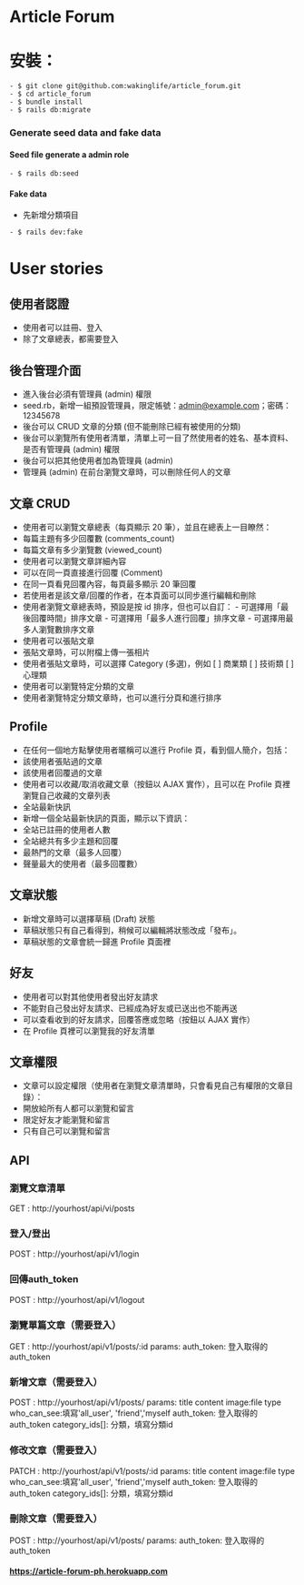 # Article Forum

# 安裝：

```
- $ git clone git@github.com:wakinglife/article_forum.git
- $ cd article_forum
- $ bundle install
- $ rails db:migrate
```
### Generate seed data and fake data
#### Seed file generate a admin role
```
- $ rails db:seed
```
#### Fake data   
-  先新增分類項目
```
- $ rails dev:fake

```
# User stories
## 使用者認證
- 使用者可以註冊、登入 
- 除了文章總表，都需要登入
## 後台管理介面
- 進入後台必須有管理員 (admin) 權限
- seed.rb，新增一組預設管理員，限定帳號：admin@example.com；密碼：12345678
- 後台可以 CRUD 文章的分類 (但不能刪除已經有被使用的分類)
- 後台可以瀏覽所有使用者清單，清單上可一目了然使用者的姓名、基本資料、是否有管理員 (admin) 權限
- 後台可以把其他使用者加為管理員 (admin)
- 管理員 (admin) 在前台瀏覽文章時，可以刪除任何人的文章
## 文章 CRUD
- 使用者可以瀏覽文章總表（每頁顯示 20 筆），並且在總表上一目瞭然：
- 每篇主題有多少回覆數 (comments_count)
- 每篇文章有多少瀏覽數 (viewed_count)
- 使用者可以瀏覽文章詳細內容
- 可以在同一頁直接進行回覆 (Comment)
- 在同一頁看見回覆內容，每頁最多顯示 20 筆回覆
- 若使用者是該文章/回覆的作者，在本頁面可以同步進行編輯和刪除
- 使用者瀏覽文章總表時，預設是按 id 排序，但也可以自訂： 
            - 可選擇用「最後回覆時間」排序文章 
            - 可選擇用「最多人進行回覆」排序文章 
            - 可選擇用最多人瀏覽數排序文章
- 使用者可以張貼文章
- 張貼文章時，可以附檔上傳一張相片
- 使用者張貼文章時，可以選擇 Category (多選)，例如 [ ] 商業類 [ ] 技術類 [ ] 心理類
- 使用者可以瀏覽特定分類的文章
- 使用者瀏覽特定分類文章時，也可以進行分頁和進行排序
## Profile
- 在任何一個地方點擊使用者暱稱可以進行 Profile 頁，看到個人簡介，包括：
- 該使用者張貼過的文章
- 該使用者回覆過的文章
- 使用者可以收藏/取消收藏文章（按鈕以 AJAX 實作），且可以在 Profile 頁裡瀏覽自己收藏的文章列表
- 全站最新快訊
- 新增一個全站最新快訊的頁面，顯示以下資訊：
- 全站已註冊的使用者人數
- 全站總共有多少主題和回覆
- 最熱門的文章（最多人回覆）
- 聲量最大的使用者（最多回覆數）
## 文章狀態
- 新增文章時可以選擇草稿 (Draft) 狀態
- 草稿狀態只有自己看得到，稍候可以編輯將狀態改成「發布」。
- 草稿狀態的文章會統一歸進 Profile 頁面裡
## 好友
- 使用者可以對其他使用者發出好友請求
- 不能對自己發出好友請求、已經成為好友或已送出也不能再送
- 可以查看收到的好友請求，回覆答應或忽略（按鈕以 AJAX 實作）
- 在 Profile 頁裡可以瀏覽我的好友清單
## 文章權限
- 文章可以設定權限（使用者在瀏覽文章清單時，只會看見自己有權限的文章目錄）：
- 開放給所有人都可以瀏覽和留言
- 限定好友才能瀏覽和留言
- 只有自己可以瀏覽和留言
## API
### 瀏覽文章清單
GET : http://yourhost/api/vi/posts
### 登入/登出
POST : http://yourhost/api/v1/login
### 回傳auth_token
POST : http://yourhost/api/v1/logout
### 瀏覽單篇文章（需要登入）
GET : http://yourhost/api/v1/posts/:id params:
auth_token: 登入取得的auth_token
### 新增文章（需要登入）
POST : http://yourhost/api/v1/posts/
params:
title
content
image:file type
who_can_see:填寫'all_user', 'friend','myself
auth_token: 登入取得的auth_token
category_ids[]: 分類，填寫分類id
### 修改文章（需要登入）
PATCH : http://yourhost/api/v1/posts/:id
params:
title
content
image:file type
who_can_see:填寫'all_user', 'friend','myself
auth_token: 登入取得的auth_token
category_ids[]: 分類，填寫分類id
### 刪除文章（需要登入）
POST : http://yourhost/api/v1/posts/
params:
auth_token: 登入取得的auth_token
#### https://article-forum-ph.herokuapp.com
